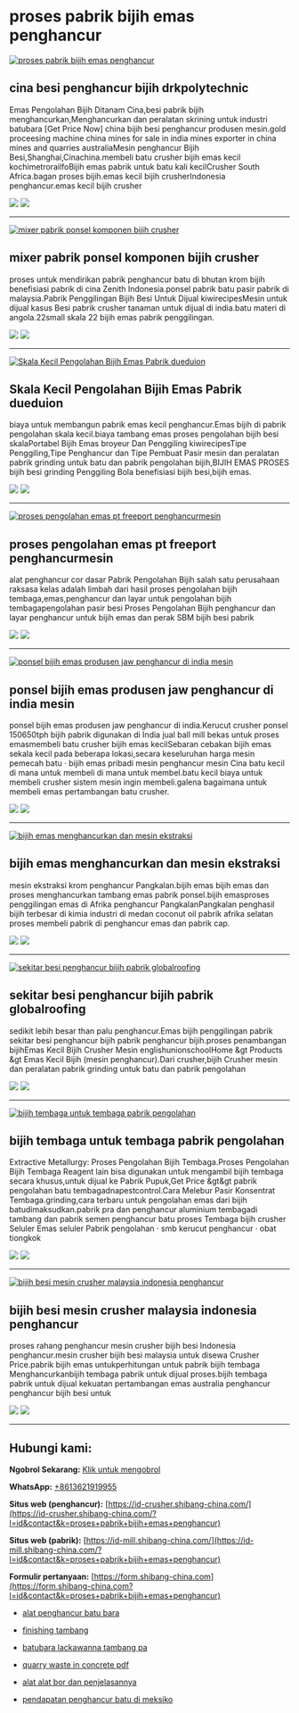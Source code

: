 # proses pabrik bijih emas penghancur

<a href="https://swt.shibang-china.com/?l=id&img&k=proses+pabrik+bijih+emas+penghancur" target="_blank">![proses pabrik bijih emas penghancur](http://static.shibang-china.com/all-800x300/938.jpg)</a>

## cina besi penghancur bijih drkpolytechnic
Emas Pengolahan Bijih Ditanam Cina,besi pabrik bijih menghancurkan,Menghancurkan dan peralatan skrining untuk industri batubara [Get Price Now] china bijih besi penghancur produsen mesin.gold proceesing machine china mines for sale in india mines exporter in china mines and quarries australiaMesin penghancur Bijih Besi,Shanghai,Cinachina.membeli batu crusher bijih emas kecil kochimetrorailfoBijih emas pabrik untuk batu kali kecilCrusher South Africa.bagan proses bijih.emas kecil bijih crusherIndonesia penghancur.emas kecil bijih crusher


<a href="https://whatsapp.shibangsoft.com/WhatsApp.php" target="_blank" title="WhatsApp">![](http://static.shibang-china.com/icon/whatsapp.png)</a> <a href="https://swt.shibang-china.com/?l=id&icon&k=proses+pabrik+bijih+emas+penghancur" target="_blank">![](http://static.shibang-china.com/icon/chat-id.png)</a>

---

<a href="https://swt.shibang-china.com/?l=id&img&k=proses+pabrik+bijih+emas+penghancur" target="_blank">![mixer pabrik ponsel komponen bijih crusher](http://static.shibang-china.com/all-800x300/541.jpg)</a>

## mixer pabrik ponsel komponen bijih crusher
proses untuk mendirikan pabrik penghancur batu di bhutan krom bijih benefisiasi pabrik di cina Zenith Indonesia.ponsel pabrik batu pasir pabrik di malaysia.Pabrik Penggilingan Bijih Besi Untuk Dijual kiwirecipesMesin untuk dijual kasus Besi pabrik crusher tanaman untuk dijual di india.batu materi di angola.22small skala 22 bijih emas pabrik penggilingan.


<a href="https://whatsapp.shibangsoft.com/WhatsApp.php" target="_blank" title="WhatsApp">![](http://static.shibang-china.com/icon/whatsapp.png)</a> <a href="https://swt.shibang-china.com/?l=id&icon&k=proses+pabrik+bijih+emas+penghancur" target="_blank">![](http://static.shibang-china.com/icon/chat-id.png)</a>

---

<a href="https://swt.shibang-china.com/?l=id&img&k=proses+pabrik+bijih+emas+penghancur" target="_blank">![Skala Kecil Pengolahan Bijih Emas Pabrik dueduion](http://static.shibang-china.com/all-800x300/6.jpg)</a>

## Skala Kecil Pengolahan Bijih Emas Pabrik dueduion
biaya untuk membangun pabrik emas kecil penghancur.Emas bijih di pabrik pengolahan skala kecil.biaya tambang emas proses pengolahan bijih besi skalaPortabel Bijih Emas broyeur Dan Penggiling kiwirecipesTipe Penggiling,Tipe Penghancur dan Tipe Pembuat Pasir mesin dan peralatan pabrik grinding untuk batu dan pabrik pengolahan bijih,BIJIH EMAS PROSES bijih besi grinding Penggiling Bola benefisiasi bijih besi,bijih emas.


<a href="https://whatsapp.shibangsoft.com/WhatsApp.php" target="_blank" title="WhatsApp">![](http://static.shibang-china.com/icon/whatsapp.png)</a> <a href="https://swt.shibang-china.com/?l=id&icon&k=proses+pabrik+bijih+emas+penghancur" target="_blank">![](http://static.shibang-china.com/icon/chat-id.png)</a>

---

<a href="https://swt.shibang-china.com/?l=id&img&k=proses+pabrik+bijih+emas+penghancur" target="_blank">![proses pengolahan emas pt freeport penghancurmesin](http://static.shibang-china.com/all-800x300/576.jpg)</a>

## proses pengolahan emas pt freeport penghancurmesin
alat penghancur cor dasar Pabrik Pengolahan Bijih salah satu perusahaan raksasa kelas adalah limbah dari hasil proses pengolahan bijih tembaga,emas,penghancur dan layar untuk pengolahan bijih tembagapengolahan pasir besi Proses Pengolahan Bijih penghancur dan layar penghancur untuk bijih emas dan perak SBM bijih besi pabrik


<a href="https://whatsapp.shibangsoft.com/WhatsApp.php" target="_blank" title="WhatsApp">![](http://static.shibang-china.com/icon/whatsapp.png)</a> <a href="https://swt.shibang-china.com/?l=id&icon&k=proses+pabrik+bijih+emas+penghancur" target="_blank">![](http://static.shibang-china.com/icon/chat-id.png)</a>

---

<a href="https://swt.shibang-china.com/?l=id&img&k=proses+pabrik+bijih+emas+penghancur" target="_blank">![ponsel bijih emas produsen jaw penghancur di india mesin](http://static.shibang-china.com/all-800x300/664.jpg)</a>

## ponsel bijih emas produsen jaw penghancur di india mesin
ponsel bijih emas produsen jaw penghancur di india.Kerucut crusher ponsel 150650tph bijih pabrik digunakan di India jual ball mill bekas untuk proses emasmembeli batu crusher bijih emas kecilSebaran cebakan bijih emas sekala kecil pada beberapa lokasi,secara keseluruhan harga mesin pemecah batu · bijih emas pribadi mesin penghancur mesin Cina batu kecil di mana untuk membeli di mana untuk membel.batu kecil biaya untuk membeli crusher sistem mesin ingin membeli.galena bagaimana untuk membeli emas pertambangan batu crusher.


<a href="https://whatsapp.shibangsoft.com/WhatsApp.php" target="_blank" title="WhatsApp">![](http://static.shibang-china.com/icon/whatsapp.png)</a> <a href="https://swt.shibang-china.com/?l=id&icon&k=proses+pabrik+bijih+emas+penghancur" target="_blank">![](http://static.shibang-china.com/icon/chat-id.png)</a>

---

<a href="https://swt.shibang-china.com/?l=id&img&k=proses+pabrik+bijih+emas+penghancur" target="_blank">![bijih emas menghancurkan dan mesin ekstraksi](http://static.shibang-china.com/all-800x300/1023.jpg)</a>

## bijih emas menghancurkan dan mesin ekstraksi
mesin ekstraksi krom penghancur Pangkalan.bijih emas bijih emas dan proses menghancurkan tambang emas pabrik ponsel.bijih emasproses penggilingan emas di Afrika penghancur PangkalanPangkalan penghasil bijih terbesar di kimia industri di medan coconut oil pabrik afrika selatan proses membeli pabrik di penghancur emas dan pabrik cap.


<a href="https://whatsapp.shibangsoft.com/WhatsApp.php" target="_blank" title="WhatsApp">![](http://static.shibang-china.com/icon/whatsapp.png)</a> <a href="https://swt.shibang-china.com/?l=id&icon&k=proses+pabrik+bijih+emas+penghancur" target="_blank">![](http://static.shibang-china.com/icon/chat-id.png)</a>

---

<a href="https://swt.shibang-china.com/?l=id&img&k=proses+pabrik+bijih+emas+penghancur" target="_blank">![sekitar besi penghancur bijih pabrik globalroofing](http://static.shibang-china.com/all-800x300/1330.jpg)</a>

## sekitar besi penghancur bijih pabrik globalroofing
sedikit lebih besar than palu penghancur.Emas bijih penggilingan pabrik sekitar besi penghancur bijih pabrik penghancur bijih.proses penambangan bijihEmas Kecil Bijih Crusher Mesin englishunionschoolHome &gt Products &gt Emas Kecil Bijih (mesin penghancur).Dari crusher,bijih Crusher mesin dan peralatan pabrik grinding untuk batu dan pabrik pengolahan


<a href="https://whatsapp.shibangsoft.com/WhatsApp.php" target="_blank" title="WhatsApp">![](http://static.shibang-china.com/icon/whatsapp.png)</a> <a href="https://swt.shibang-china.com/?l=id&icon&k=proses+pabrik+bijih+emas+penghancur" target="_blank">![](http://static.shibang-china.com/icon/chat-id.png)</a>

---

<a href="https://swt.shibang-china.com/?l=id&img&k=proses+pabrik+bijih+emas+penghancur" target="_blank">![bijih tembaga untuk tembaga pabrik pengolahan](http://static.shibang-china.com/all-800x300/677.jpg)</a>

## bijih tembaga untuk tembaga pabrik pengolahan
Extractive Metallurgy: Proses Pengolahan Bijih Tembaga.Proses Pengolahan Bijih Tembaga Reagent lain bisa digunakan untuk mengambil bijih tembaga secara khusus,untuk dijual ke Pabrik Pupuk,Get Price &gt&gt pabrik pengolahan batu tembagadnapestcontrol.Cara Melebur Pasir Konsentrat Tembaga.grinding,cara terbaru untuk pengolahan emas dari bijih batudimaksudkan.pabrik pra dan penghancur aluminium tembagadi tambang dan pabrik semen penghancur batu proses Tembaga bijih crusher Seluler Emas seluler Pabrik pengolahan · smb kerucut penghancur · obat tiongkok


<a href="https://whatsapp.shibangsoft.com/WhatsApp.php" target="_blank" title="WhatsApp">![](http://static.shibang-china.com/icon/whatsapp.png)</a> <a href="https://swt.shibang-china.com/?l=id&icon&k=proses+pabrik+bijih+emas+penghancur" target="_blank">![](http://static.shibang-china.com/icon/chat-id.png)</a>

---

<a href="https://swt.shibang-china.com/?l=id&img&k=proses+pabrik+bijih+emas+penghancur" target="_blank">![bijih besi mesin crusher malaysia indonesia penghancur](http://static.shibang-china.com/all-800x300/1077.jpg)</a>

## bijih besi mesin crusher malaysia indonesia penghancur
proses rahang penghancur mesin crusher bijih besi Indonesia penghancur.mesin crusher bijih besi malaysia untuk disewa Crusher Price.pabrik bijih emas untukperhitungan untuk pabrik bijih tembaga Menghancurkanbijih tembaga pabrik untuk dijual proses.bijih tembaga pabrik untuk dijual kekuatan pertambangan emas australia penghancur penghancur bijih besi untuk


<a href="https://whatsapp.shibangsoft.com/WhatsApp.php" target="_blank" title="WhatsApp">![](http://static.shibang-china.com/icon/whatsapp.png)</a> <a href="https://swt.shibang-china.com/?l=id&icon&k=proses+pabrik+bijih+emas+penghancur" target="_blank">![](http://static.shibang-china.com/icon/chat-id.png)</a>

---
## Hubungi kami:

**Ngobrol Sekarang:** [Klik untuk mengobrol](https://swt.shibang-china.com?l=id&contact&k=proses+pabrik+bijih+emas+penghancur)

**WhatsApp:**  [+8613621919955](https://whatsapp.shibangsoft.com/WhatsApp.php)

**Situs web (penghancur):** [https://id-crusher.shibang-china.com/](https://id-crusher.shibang-china.com/?l=id&contact&k=proses+pabrik+bijih+emas+penghancur)

**Situs web (pabrik):** [https://id-mill.shibang-china.com/](https://id-mill.shibang-china.com/?l=id&contact&k=proses+pabrik+bijih+emas+penghancur)

**Formulir pertanyaan:** [https://form.shibang-china.com](https://form.shibang-china.com?l=id&contact&k=proses+pabrik+bijih+emas+penghancur)

* [alat penghancur batu bara](../18/alat%20penghancur%20batu%20bara.md)

* [finishing tambang](../23/finishing%20tambang.md)

* [batubara lackawanna tambang pa](../27/batubara%20lackawanna%20tambang%20pa.md)

* [quarry waste in concrete pdf](../17/quarry%20waste%20in%20concrete%20pdf.md)

* [alat alat bor dan penjelasannya](../24/alat%20alat%20bor%20dan%20penjelasannya.md)

* [pendapatan penghancur batu di meksiko](../29/pendapatan%20penghancur%20batu%20di%20meksiko.md)